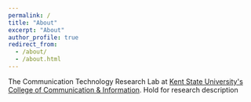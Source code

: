 ```yaml
---
permalink: /
title: "About"
excerpt: "About"
author_profile: true
redirect_from: 
  - /about/
  - /about.html
---
```


The Communication Technology Research Lab at [Kent State University's College of Communication & Information](https://www.kent.edu/cci). Hold for research description
